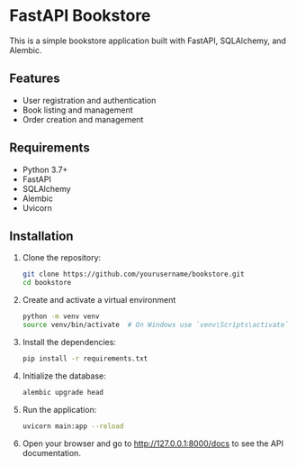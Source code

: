 # FastAPI Bookstore

This is a simple bookstore application built with FastAPI, SQLAlchemy, and Alembic.

## Features

- User registration and authentication
- Book listing and management
- Order creation and management

## Requirements

- Python 3.7+
- FastAPI
- SQLAlchemy
- Alembic
- Uvicorn

## Installation

1. Clone the repository:

   ```bash
   git clone https://github.com/yourusername/bookstore.git
   cd bookstore

2. Create and activate a virtual environment

    ```bash
    python -m venv venv
    source venv/bin/activate  # On Windows use `venv\Scripts\activate`
3. Install the dependencies:
   
    ```bash
   pip install -r requirements.txt

4. Initialize the database:
    
    ```bash
   alembic upgrade head

5. Run the application:
    ```bash
   uvicorn main:app --reload  

6. Open your browser and go to http://127.0.0.1:8000/docs to see the API documentation.

   